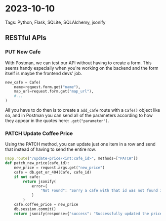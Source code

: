 # 2023-10-10

Tags: Python, Flask, SQLite, SQLAlchemy, jsonify

## RESTful APIs

### PUT New Cafe

With Postman, we can test our API without having to create a form. This seems handy especially when you're working on the backend and the form itself is maybe the frontend devs' job.

```python
new_cafe = Cafe(
    name=request.form.get("name"),
    map_url=request.form.get("map_url"),
    #...
)
```

All you have to do then is to create a `add_cafe` route with a `Cafe()` object like so, and in Postman you can send all of the parameters according to how they appear in the quotes here: `.get("parameter")`.


### PATCH Update Coffee Price

Using the PATCH method, you can update just one item in a row and send that instead of having to send the entire row.

```python
@app.route("/update-price/<int:cafe_id>", methods=["PATCH"])
def patch_new_price(cafe_id):
    new_price = request.args.get("new_price")
    cafe = db.get_or_404(Cafe, cafe_id)
    if not cafe:
        return jsonify(
            error={
                "Not Found": "Sorry a cafe with that id was not found in the database."
            }
        )
    cafe.coffee_price = new_price
    db.session.commit()
    return jsonify(response={"success": "Successfully updated the price."})
```